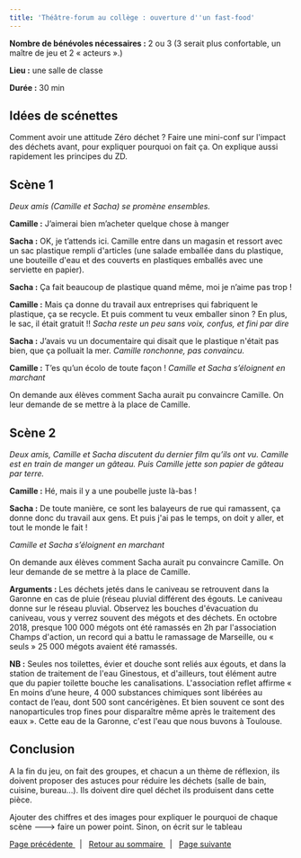 ```yaml
---
title: 'Théâtre-forum au collège : ouverture d''un fast-food'
---
```


**Nombre de bénévoles nécessaires :** 2 ou 3 (3 serait plus confortable, un maître de jeu et 2 « acteurs ».)

**Lieu :** une salle de classe

**Durée :** 30 min

## Idées de scénettes
Comment avoir une attitude Zéro déchet ?
Faire une mini-conf sur l'impact des déchets avant, pour expliquer pourquoi on fait ça. On explique aussi rapidement les principes du ZD.
## Scène 1
_Deux amis (Camille et Sacha) se promène ensembles._

**Camille :** J’aimerai bien m’acheter quelque chose à manger

**Sacha :** OK, je t’attends ici.
Camille entre dans un magasin et ressort avec un sac plastique rempli d'articles (une salade emballée dans du plastique, une bouteille d'eau et des couverts en plastiques emballés avec une serviette en papier).

**Sacha :** Ça fait beaucoup de plastique quand même, moi je n’aime pas trop !

**Camille :** Mais ça donne du travail aux entreprises qui fabriquent le plastique, ça se recycle. Et puis comment tu veux emballer sinon ? En plus, le sac, il était gratuit !!
_Sacha reste un peu sans voix, confus, et fini par dire_

**Sacha :** J’avais vu un documentaire qui disait que le plastique n'était pas bien, que ça polluait la mer.
_Camille ronchonne, pas convaincu._

**Camille :** T’es qu’un écolo de toute façon !
_Camille et Sacha s’éloignent en marchant_

On demande aux élèves comment Sacha aurait pu convaincre Camille. On leur demande de se mettre à la place de Camille.

## Scène 2
_Deux amis, Camille et Sacha discutent du dernier film qu’ils ont vu. Camille est en train de manger un gâteau. Puis Camille jette son papier de gâteau par terre._

**Camille :** Hé, mais il y a une poubelle juste là-bas !

**Sacha :** De toute manière, ce sont les balayeurs de rue qui ramassent, ça donne donc du travail aux gens. Et puis j'ai pas le temps, on doit y aller, et tout le monde le fait !

_Camille et Sacha s’éloignent en marchant_

On demande aux élèves comment Sacha aurait pu convaincre Camille. On leur demande de se mettre à la place de Camille.

**Arguments :** Les déchets jetés dans le caniveau se retrouvent dans la Garonne en cas de pluie (réseau pluvial différent des égouts. Le caniveau donne sur le réseau pluvial. Observez les bouches d'évacuation du caniveau, vous y verrez souvent des mégots et des déchets. En octobre 2018, presque 100 000 mégots ont été ramassés en 2h par l'association Champs d'action, un record qui a battu le ramassage de Marseille, ou « seuls » 25 000 mégots avaient été ramassés.

**NB :** Seules nos toilettes, évier et douche sont reliés aux égouts, et dans la station de traitement de l'eau Ginestous, et d'ailleurs, tout élément autre que du papier toilette bouche les canalisations. L'association reflet affirme « En moins d’une heure, 4 000 substances chimiques sont libérées au contact de l’eau, dont 500 sont cancérigènes. Et bien souvent ce sont des nanoparticules trop fines pour disparaître même après le traitement des eaux ». Cette eau de la Garonne, c'est l'eau que nous buvons à Toulouse.

## Conclusion
A la fin du jeu, on fait des groupes, et chacun a un thème de réflexion, ils doivent proposer des astuces pour réduire les déchets (salle de bain, cuisine, bureau...). Ils doivent dire quel déchet ils produisent dans cette pièce.

Ajouter des chiffres et des images pour expliquer le pourquoi de chaque scène ---> faire un power point.
Sinon, on écrit sur le tableau

[<i class="fa fa-arrow-left" aria-hidden="true"></i> Page précédente  ](/kit-pedagogique/guide-ultime-du-lyceen-ne-s-consciencieux) &nbsp; | &nbsp;  [<i class="fa fa-arrow-up" aria-hidden="true"></i> Retour au sommaire  ](/kit-pedagogique/home)  &nbsp;  |  &nbsp;  [<i class="fa fa-arrow-right" aria-hidden="true"></i> Page suivante  ](/kit-pedagogique/presentation-ecole-primaire)